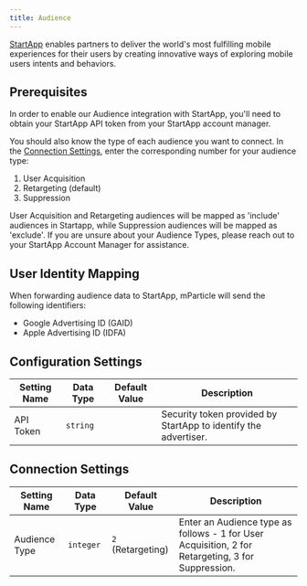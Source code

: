 ```yaml
---
title: Audience
---
```


[StartApp](http://www.startapp.com/) enables partners to deliver the world's most fulfilling mobile experiences for their users by creating innovative ways of exploring mobile users intents and behaviors.

## Prerequisites 

In order to enable our Audience integration with StartApp, you'll need to obtain your StartApp API token from your StartApp account manager. 

You should also know the type of each audience you want to connect. In the [Connection Settings](#connection-settings), enter the corresponding number for your audience type: 

1. User Acquisition
2. Retargeting (default)
3. Suppression

User Acquisition and Retargeting audiences will be mapped as 'include' audiences in Startapp, while Suppression audiences will be mapped as 'exclude'. If you are unsure about your Audience Types, please reach out to your StartApp Account Manager for assistance.

## User Identity Mapping

When forwarding audience data to StartApp, mParticle will send the following identifiers:

* Google Advertising ID (GAID)
* Apple Advertising ID (IDFA)


## Configuration Settings

Setting Name | Data Type | Default Value | Description  
|---|---|---|---
API Token | `string` | <unset> | Security token provided by StartApp to identify the advertiser.


## Connection Settings

Setting Name | Data Type | Default Value | Description  
|---|---|---|---
Audience Type | `integer` | `2` (Retargeting) | Enter an Audience type as follows - 1 for User Acquisition, 2 for Retargeting, 3 for Suppression.